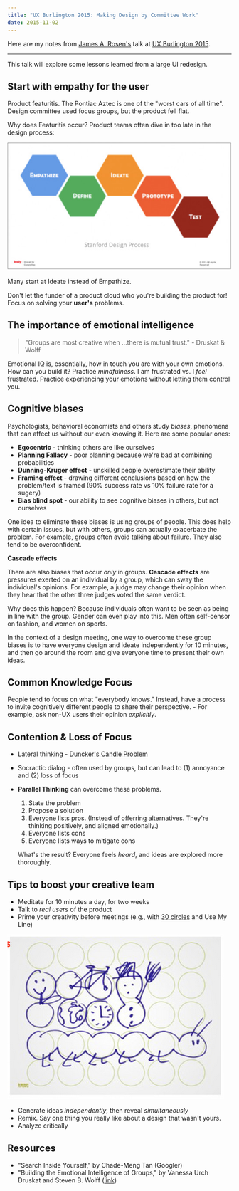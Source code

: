 ```yaml
---
title: "UX Burlington 2015: Making Design by Committee Work"
date: 2015-11-02
---
```


Here are my notes from [James A. Rosen's](https://twitter.com/jamesarosen) talk at [UX Burlington 2015](http://uxburlington.com/).

---

This talk will explore some lessons learned from a large UI redesign.

## Start with empathy for the user

Product featuritis. The Pontiac Aztec is one of the "worst cars of all time". Design committee used focus groups, but the product fell flat.

Why does Featuritis occur? Product teams often dive in too late in the design process:

<p class="text-center"> <img class='image-medium' src="/images/posts/ux-burlington-2015-making-design-by-committee-work-stanford-design-process.png" alt=""> </p>

Many start at Ideate instead of Empathize.

Don't let the funder of a product cloud who you're building the product for! Focus on solving your **user's** problems.

## The importance of emotional intelligence

> "Groups are most creative when ...there is mutual trust." - Druskat & Wolff

Emotional IQ is, essentially, how in touch you are with your own emotions. How can you build it? Practice _mindfulness_. I am frustrated vs. I _feel_ frustrated. Practice experiencing your emotions without letting them control you.

## Cognitive biases

Psychologists, behavioral economists and others study _biases_, phenomena that can affect us without our even knowing it. Here are some popular ones:

- **Egocentric** - thinking others are like ourselves
- **Planning Fallacy** - poor planning because we're bad at combining probabilities
- **Dunning-Kruger effect** - unskilled people overestimate their ability
- **Framing effect** - drawing different conclusions based on how the problem/text is framed (90% success rate vs 10% failure rate for a sugery)
- **Bias blind spot** - our ability to see cognitive biases in others, but not ourselves

One idea to eliminate these biases is using groups of people. This does help with certain issues, but with others, groups can actually exacerbate the problem. For example, groups often avoid talking about failure. They also tend to be overconfident.

**Cascade effects**

There are also biases that occur _only_ in groups. **Cascade effects** are pressures exerted on an individual by a group, which can sway the individual's opinions. For example, a judge may change their opinion when they hear that the other three judges voted the same verdict.

Why does this happen? Because individuals often want to be seen as being in line with the group. Gender can even play into this. Men often self-censor on fashion, and women on sports.

In the context of a design meeting, one way to overcome these group biases is to have everyone design and ideate independently for 10 minutes, and then go around the room and give everyone time to present their own ideas.

## Common Knowledge Focus

People tend to focus on what "everybody knows." Instead, have a process to invite cognitively different people to share their perspective. - For example, ask non-UX users their opinion _explicitly_.

## Contention & Loss of Focus

- Lateral thinking - [Duncker's Candle Problem](http://www.wikiwand.com/en/Candle_problem)
- Socractic dialog - often used by groups, but can lead to (1) annoyance and (2) loss of focus
- **Parallel Thinking** can overcome these problems.

  1. State the problem
  2. Propose a solution
  3. Everyone lists pros. (Instead of offerring alternatives. They're thinking positively, and aligned emotionally.)
  4. Everyone lists cons
  5. Everyone lists ways to mitigate cons

  What's the result? Everyone feels _heard_, and ideas are explored more thoroughly.

## Tips to boost your creative team

- Meditate for 10 minutes a day, for two weeks
- Talk to _real users_ of the product
- Prime your creativity before meetings (e.g., with [30 circles](http://www.skills21.org/2013/01/jumpstart-creativity-with-the-30-circles-challenge/) and Use My Line)

<p class="text-center"> <img class='image-medium' src="/images/posts/ux-burlington-2015-making-design-by-committee-work-30-circles.png" alt=""> </p>

- Generate ideas _independently_, then reveal _simultaneously_
- Remix. Say one thing you really like about a design that wasn't yours.
- Analyze critically

## Resources

- "Search Inside Yourself," by Chade-Meng Tan (Googler)
- "Building the Emotional Intelligence of Groups," by Vanessa Urch Druskat and Steven B. Wolff ([link](https://hbr.org/2001/03/building-the-emotional-intelligence-of-groups))
